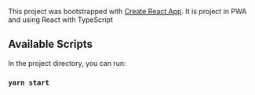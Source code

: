 This project was bootstrapped with [Create React App](https://github.com/facebook/create-react-app).
It is project in PWA and using React with TypeScript

## Available Scripts

In the project directory, you can run:

### `yarn start`

